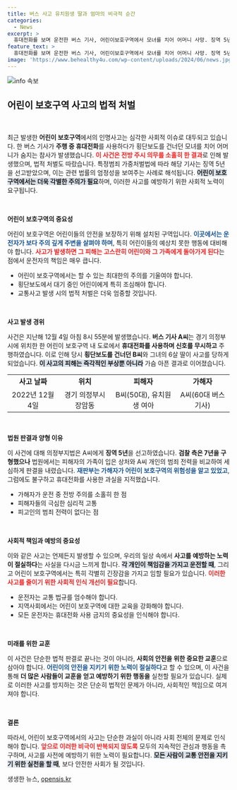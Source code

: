 ```yaml
---
title: 버스 사고 유치원생 딸과 엄마의 비극적 순간
categories:
  - News
excerpt: >
  휴대전화를 보며 운전한 버스 기사, 어린이보호구역에서 모녀를 치어 어머니 사망. 징역 5년 선고에 대해 법원은 “피해자의 고통을 간과할 수 없다”며 강력한 경고의 메시지를 전했다.
feature_text: >
  휴대전화를 보며 운전한 버스 기사, 어린이보호구역에서 모녀를 치어 어머니 사망. 징역 5년 선고에 대해 법원은 “피해자의 고통을 간과할 수 없다”며 강력한 경고의 메시지를 전했다.
image: 'https://www.behealthy4u.com/wp-content/uploads/2024/06/news.jpg'
---
```


<p><img src="https://www.behealthy4u.com/wp-content/uploads/2024/06/news.jpg" alt="info 속보" /></p>

<h2 data-ke-size="size26">어린이 보호구역 사고의 법적 처벌</h2>

<p data-ke-size="size16">&nbsp;</p>

<p>최근 발생한 <b>어린이 보호구역</b>에서의 인명사고는 심각한 사회적 이슈로 대두되고 있습니다. 한 버스 기사가 <b>주행 중 휴대전화</b>를 사용하다가 횡단보도를 건너던 모녀를 치어 어머니가 숨지는 참사가 발생했습니다. <b><span style="color: #ee2323;">이 사건은 전방 주시 의무를 소홀히 한 결과</span></b>로 인해 발생했으며, 법적 처벌도 따랐습니다. 특정범죄 가중처벌법에 따라 해당 기사는 징역 5년을 선고받았으며, 이는 관련 법률의 엄정성을 보여주는 사례로 해석됩니다. <b><span style="background-color: #21538527;">어린이 보호구역에서는 더욱 각별한 주의가 필요</span></b>하며, 이러한 사고를 예방하기 위한 사회적 노력이 요구됩니다.</p></p>

<p data-ke-size="size16">&nbsp;</p>

<p><b>어린이 보호구역의 중요성</b></p>

<p>어린이 보호구역은 어린이들의 안전을 보장하기 위해 설치된 구역입니다. <b><span style="color: #1a5490;">이곳에서는 운전자가 보다 주의 깊게 주변을 살펴야 하며</span></b>, 특히 어린이들의 예상치 못한 행동에 대비해야 합니다. <b><span style="color: #ee2323;">사고가 발생하면 그 피해는 고스란히 어린이와 그 가족에게 돌아가게 된다</span></b>는 점에서 운전자의 책임은 매우 큽니다.</p>

<ul>
<li>어린이 보호구역에서는 할 수 있는 최대한의 주의를 기울여야 합니다.</li>
<li>횡단보도에서 대기 중인 어린이에게 특히 조심해야 합니다.</li>
<li>교통사고 발생 시의 법적 처벌은 더욱 엄중할 것입니다.</li>
</ul>

<p data-ke-size="size16">&nbsp;</p>

<p><b>사고 발생 경위</b></p>

<p>사건은 지난해 12월 4일 아침 8시 55분에 발생했습니다. <b>버스 기사 A씨</b>는 경기 의정부시에 위치한 한 어린이 보호구역 내 도로에서 <b>휴대전화를 사용하며 신호를 무시하고</b> 주행하였습니다. 이로 인해 당시 <b>횡단보도를 건너던 B씨</b>와 그녀의 6살 딸이 사고를 당하게 되었습니다. <b><span style="background-color: #21538527;">이 사고의 피해는 즉각적인 부상뿐 아니라</span></b> 가슴 아픈 결과로 이어졌습니다.</p>

<table>
<tr>
<td style="text-align: center; height: 17px;"><b>사고 날짜</b></td>
<td style="text-align: center; height: 17px;"><b>위치</b></td>
<td style="text-align: center; height: 17px;"><b>피해자</b></td>
<td style="text-align: center; height: 17px;"><b>가해자</b></td>
</tr>
<tr>
<td style="text-align: center; height: 17px;">2022년 12월 4일</td>
<td style="text-align: center; height: 17px;">경기 의정부시 장암동</td>
<td style="text-align: center; height: 17px;">B씨(50대), 유치원생 여아</td>
<td style="text-align: center; height: 17px;">A씨(60대 버스 기사)</td>
</tr>
</table>

<p data-ke-size="size16">&nbsp;</p>

<p><b>법원 판결과 양형 이유</b></p>

<p>이 사건에 대해 의정부지법은 A씨에게 <b>징역 5년</b>을 선고하였습니다. <b>검찰 측은 7년을 구형했으나</b> 법원에서는 피해자의 가족이 입은 상처와 A씨 개인의 범죄 전력을 비교하여 세심하게 판결을 내렸습니다. <b><span style="color: #1a5490;">재판부는 가해자가 어린이 보호구역의 위험성을 알고 있었고</span></b>, 그럼에도 불구하고 휴대전화를 사용한 과실을 지적했습니다.</p>

<ul>
<li>가해자가 운전 중 전방 주의를 소홀히 한 점</li>
<li>피해자들의 극심한 심리적 고통</li>
<li>피고인의 범죄 전력이 없다는 점</li>
</ul>

<p data-ke-size="size16">&nbsp;</p>

<p><b>사회적 책임과 예방의 중요성</b></p>

<p>이와 같은 사고는 언제든지 발생할 수 있으며, 우리의 일상 속에서 <b>사고를 예방하는 노력이 절실하다</b>는 사실을 다시금 느끼게 합니다. <b><span style="background-color: #21538527;">각 개인이 책임감을 가지고 운전할 때</span></b>, 그리고 어린이 보호구역에서는 특히 각별히 긴장감을 가지고 임할 필요가 있습니다. <b><span style="color: #ee2323;">이러한 사고를 줄이기 위한 사회적 인식 개선이 필요</span></b>합니다.</p>

<ul>
<li>운전자는 교통 법규를 엄수해야 합니다.</li>
<li>지역사회에서는 어린이 보호구역에 대한 교육을 강화해야 합니다.</li>
<li>모든 운전자는 휴대전화 사용 금지의 중요성을 인식해야 합니다.</li>
</ul>

<p data-ke-size="size16">&nbsp;</p>

<p><b>미래를 위한 교훈</b></p>

<p>이 사건은 단순한 법적 판결로 끝나는 것이 아니라, <b>사회의 안전을 위한 중요한 교훈</b>으로 삼아야 합니다. <b><span style="color: #1a5490;">어린이의 안전을 지키기 위한 노력이 절실하다</span></b>고 할 수 있으며, 이 사건을 통해 <b>더 많은 사람들이 교훈을 얻고 예방하기 위한 행동을</b> 실천할 필요가 있습니다. 실제로 이러한 사고를 방지하는 것은 단순히 법적인 문제가 아니라, 사회적인 책임으로 여겨져야 합니다.</p>

<p data-ke-size="size16">&nbsp;</p>

<p><b>결론</b></p>

<p>따라서, 어린이 보호구역에서의 사고는 단순한 과실이 아니라 사회 전체의 문제로 인식해야 합니다. <b><span style="color: #ee2323;">앞으로 이러한 비극이 반복되지 않도록</span></b> 모두의 지속적인 관심과 행동을 촉구하며, 사고를 사전에 예방하기 위한 노력이 필요합니다. <b><span style="background-color: #21538527;">모든 사람이 교통 안전을 지키기 위한 실천을 할 때</span></b>, 보다 안전한 사회가 될 것입니다.</p>
생생한 뉴스, <a href="https://opensis.kr" rel="dofollow">opensis.kr</a>


